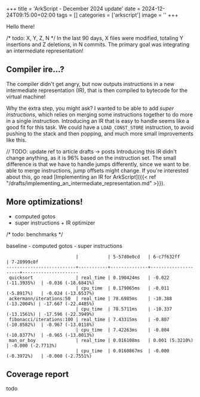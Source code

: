 +++
title = 'ArkScript - December 2024 update'
date = 2024-12-24T09:15:00+02:00
tags = []
categories = ['arkscript']
image = ''
+++

Hello there!

/* todo: X, Y, Z, N */
In the last 90 days, X files were modified, totaling Y insertions and Z deletions, in N commits. The primary goal was integrating an intermediate representation!

## Compiler ire...?

The compiler didn't get angry, but now outputs instructions in a new intermediate representation (IR), that is then compiled to bytecode for the virtual machine!

Why the extra step, you might ask? I wanted to be able to add *super instructions*, which relies on merging some instructions together to do more in a single instruction. Introducing an IR that is easy to handle seems like a good fit for this task. We could have a `LOAD_CONST_STORE` instruction, to avoid pushing to the stack and then popping, and much more small improvements like this.

// TODO: update ref to article drafts -> posts
Introducing this IR didn't change anything, as it is 96% based on the instruction set. The small difference is that we have to handle jumps differently, since we want to be able to merge instructions, jump offsets might change. If you're interested about this, go read [Implementing an IR for ArkScript]({{< ref "/drafts/implementing_an_intermediate_representation.md" >}}).

## More optimizations!

- computed gotos
- super instructions + IR optimizer

/* todo: benchmarks */

baseline - computed gotos - super instructions

```
                          |           | 5-57d0e0cd   | 6-c7f632ff          | 7-28999c0f
--------------------------+-----------+--------------+---------------------+---------------------
 quicksort                | real_time | 0.190424ms   | -0.022 (-11.3935%)  | -0.036 (-18.6841%)
                          | cpu_time  | 0.179065ms   | -0.011 (-5.8917%)   | -0.024 (-13.6537%)
 ackermann/iterations:50  | real_time | 78.6985ms    | -10.388 (-13.2004%) | -17.667 (-22.4485%)
                          | cpu_time  | 78.5711ms    | -10.337 (-13.1561%) | -17.596 (-22.3949%)
 fibonacci/iterations:100 | real_time | 7.43315ms    | -0.807 (-10.8582%)  | -0.967 (-13.0118%)
                          | cpu_time  | 7.42263ms    | -0.804 (-10.8377%)  | -0.965 (-13.0013%)
 man_or_boy               | real_time | 0.016108ms   | 0.001 (5.3210%)     | -0.000 (-2.7713%)
                          | cpu_time  | 0.0160867ms  | -0.000 (-0.3972%)   | -0.000 (-2.7551%)
```

## Coverage report

todo

